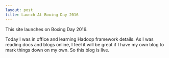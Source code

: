 ```yaml
---
layout: post
title: Launch At Boxing Day 2016
---
```


This site launches on Boxing Day 2016.

Today I was in office and learning Hadoop framework details. As I was reading docs and blogs online, I feel it will be great if I have my own blog to mark things down on my own. So this blog is live.